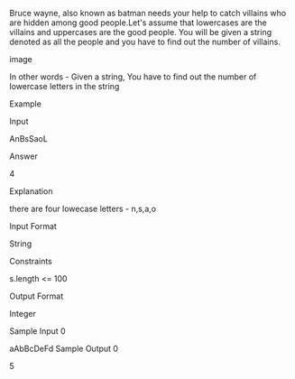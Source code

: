 Bruce wayne, also known as batman needs your help to catch villains who are hidden among good people.Let's assume that lowercases are the villains and uppercases are the good people. You will be given a string denoted as all the people and you have to find out the number of villains.

image

In other words - Given a string, You have to find out the number of lowercase letters in the string

Example

Input

AnBsSaoL

Answer

4

Explanation

there are four lowecase letters - n,s,a,o

Input Format

String

Constraints

s.length <= 100

Output Format

Integer

Sample Input 0

aAbBcDeFd
Sample Output 0

5